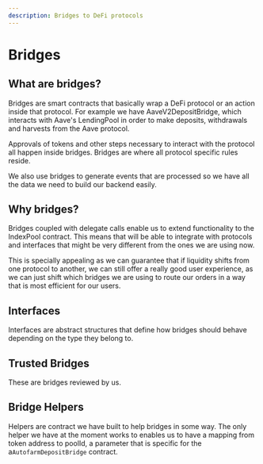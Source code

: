 ```yaml
---
description: Bridges to DeFi protocols
---
```


# Bridges

## What are bridges?

Bridges are smart contracts that basically wrap a DeFi protocol or an action inside that protocol. For example we have AaveV2DepositBridge, which interacts with Aave's LendingPool in order to make deposits, withdrawals and harvests from the Aave protocol.

Approvals of tokens and other steps necessary to interact with the protocol all happen inside bridges. Bridges are where all protocol specific rules reside.

We also use bridges to generate events that are processed so we have all the data we need to build our backend easily.

## Why bridges?

Bridges coupled with delegate calls enable us to extend functionality to the IndexPool contract. This means that will be able to integrate with protocols and interfaces that might be very different from the ones we are using now.

This is specially appealing as we can guarantee that if liquidity shifts from one protocol to another, we can still offer a really good user experience, as we can just shift which bridges we are using to route our orders in a way that is most efficient for our users.

## Interfaces

Interfaces are abstract structures that define how bridges should behave depending on the type they belong to.

## Trusted Bridges

These are bridges reviewed by us.

## Bridge Helpers

Helpers are contract we have built to help bridges in some way. The only helper we have at the moment works to enables us to have a mapping from token address to poolId, a parameter that is specific for the a`AutofarmDepositBridge` contract.

